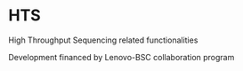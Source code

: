 # HTS
High Throughput Sequencing related functionalities

Development financed by Lenovo-BSC collaboration program

